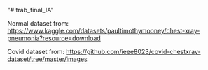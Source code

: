 "# trab_final_IA" 

Normal dataset from: https://www.kaggle.com/datasets/paultimothymooney/chest-xray-pneumonia?resource=download

Covid dataset from: https://github.com/ieee8023/covid-chestxray-dataset/tree/master/images

